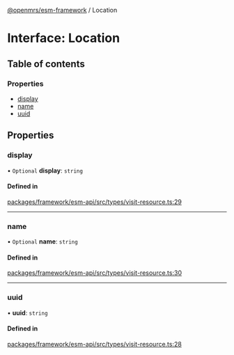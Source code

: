 [@openmrs/esm-framework](../API.md) / Location

# Interface: Location

## Table of contents

### Properties

- [display](Location.md#display)
- [name](Location.md#name)
- [uuid](Location.md#uuid)

## Properties

### display

• `Optional` **display**: `string`

#### Defined in

[packages/framework/esm-api/src/types/visit-resource.ts:29](https://github.com/openmrs/openmrs-esm-core/blob/main/packages/framework/esm-api/src/types/visit-resource.ts#L29)

___

### name

• `Optional` **name**: `string`

#### Defined in

[packages/framework/esm-api/src/types/visit-resource.ts:30](https://github.com/openmrs/openmrs-esm-core/blob/main/packages/framework/esm-api/src/types/visit-resource.ts#L30)

___

### uuid

• **uuid**: `string`

#### Defined in

[packages/framework/esm-api/src/types/visit-resource.ts:28](https://github.com/openmrs/openmrs-esm-core/blob/main/packages/framework/esm-api/src/types/visit-resource.ts#L28)
